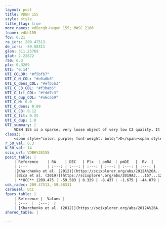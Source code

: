```yaml
---
layout: post
title: VDBH 155
style: style
title_flag: true
more_names: vdBergh-Hagen 155; MWSC 2186
fname: vdbh155
fov: 0.21
ra_icrs: 209.47513
de_icrs: -59.58311
glon: 311.25769
glat: 2.22872
r50: 6.3
plx: 0.3289
UTI: "0.14"
UTI_COLOR: "#f5bfb7"
UTI_C_N_COL: "#e0a6b3"
UTI_C_dens_COL: "#efb5b3"
UTI_C_C3_COL: "#f3bab5"
UTI_C_lit_COL: "#fdd7c3"
UTI_C_dup_COL: "#a6cab9"
UTI_C_N: 0.0
UTI_C_dens: 0.09
UTI_C_C3: 0.12
UTI_C_lit: 0.25
UTI_C_dup: 1.0
UTI_summary: |
    VDBH 155 is a sparse, very loose object of very low C3 quality. It is poorly studied in the literature, with no articles listed in the last 6 years.<br><br><span style="color: #99180f; font-weight: bold;">Warning: </span>contains less than 25 stars with <i>P>0.5</i> estimated.
class3: |
    <span style="color: purple; font-weight: bold;">D</span><span style="color: red; font-weight: bold;">C</span>
r_50_val: 6.3
N_50_val: 14
scix_url: VDBH%20155
posit_table: |
    | Reference    | RA    | DEC   | Plx  | pmRA  | pmDE   |  Rv  |
    | :---         | :---: | :---: | :---: | :---: | :---: | :---: |
    |[Kharchenko et al. (2012)](https://scixplorer.org/abs/2012A%26A...543A.156K) | 209.375 | -59.58 | -- | -5.89 | -0.67 | -- |
    |[Bica et al. (2019)](https://scixplorer.org/abs/2019AJ....157...12B) | 209.389 | -59.584 | -- | -- | -- | -- |
    | **UCC** |209.475 | -59.583 | 0.329 | -8.437 | -1.675 | -44.079 | 
cds_radec: 209.47513,-59.58311
carousel: UCC
fpars_table: |
    | Reference |  Values |
    | :---  |  :---:  |
    | [Kharchenko et al. (2012)](https://scixplorer.org/abs/2012A%26A...543A.156K) | `e_bv=0.458, distance=1864, log_age=8.44` |
shared_table: |
    
---
```

